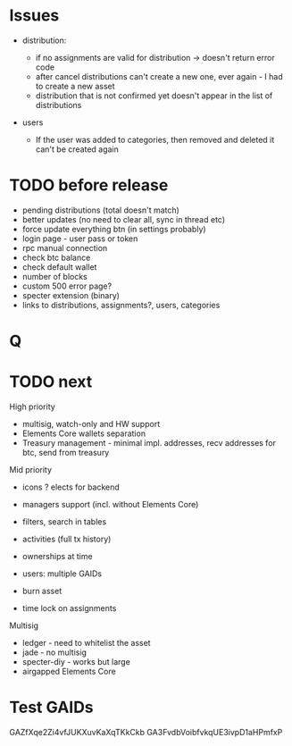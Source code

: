 # Issues

- distribution:
    - if no assignments are valid for distribution -> doesn't return error code
    - after cancel distributions can't create a new one, ever again - I had to create a new asset
    - distribution that is not confirmed yet doesn't appear in the list of distributions

- users
    - If the user was added to categories, then removed and deleted it can't be created again

# TODO before release

- pending distributions (total doesn't match)
- better updates (no need to clear all, sync in thread etc)
- force update everything btn (in settings probably)
- login page - user pass or token
- rpc manual connection
- check btc balance
- check default wallet
- number of blocks
- custom 500 error page?
- specter extension (binary)
- links to distributions, assignments?, users, categories
# Q

# TODO next

High priority
- multisig, watch-only and HW support
- Elements Core wallets separation
- Treasury management - minimal impl. addresses, recv addresses for btc, send from treasury

Mid priority
- icons
? elects for backend

- managers support (incl. without Elements Core)
- filters, search in tables
- activities (full tx history)
- ownerships at time
- users: multiple GAIDs
- burn asset
- time lock on assignments

Multisig
- ledger - need to whitelist the asset
- jade - no multisig
- specter-diy - works but large
- airgapped Elements Core

# Test GAIDs

GAZfXqe2Zi4vfJUKXuvKaXqTKkCkb
GA3FvdbVoibfvkqUE3ivpD1aHPmfxP